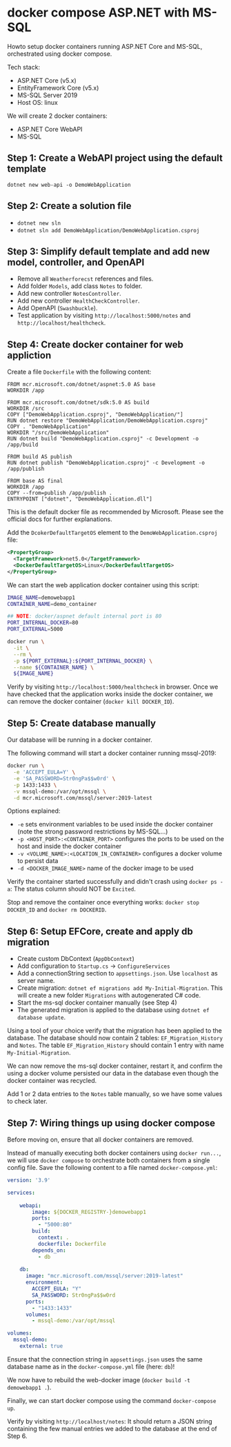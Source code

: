# docker compose ASP.NET with MS-SQL

Howto setup docker containers running ASP.NET Core and MS-SQL, orchestrated using docker compose.

Tech stack:

- ASP.NET Core (v5.x)
- EntityFramework Core (v5.x)
- MS-SQL Server 2019
- Host OS: linux

We will create 2 docker containers:

- ASP.NET Core WebAPI
- MS-SQL

## Step 1: Create a WebAPI project using the default template

`dotnet new web-api -o DemoWebApplication`

## Step 2: Create a solution file

- `dotnet new sln`
- `dotnet sln add DemoWebApplication/DemoWebApplication.csproj`

## Step 3: Simplify default template and add new model, controller, and OpenAPI

- Remove all `Weatherforecst` references and files.
- Add folder `Models`, add class `Notes` to folder.
- Add new controller `NotesController`.
- Add new controller `HealthCheckController`.
- Add OpenAPI (`Swashbuckle`).
- Test application by visiting `http://localhost:5000/notes` and `http://localhost/healthcheck`.

## Step 4: Create docker container for web appliction

Create a file `Dockerfile` with the following content:

```docker
FROM mcr.microsoft.com/dotnet/aspnet:5.0 AS base
WORKDIR /app

FROM mcr.microsoft.com/dotnet/sdk:5.0 AS build
WORKDIR /src
COPY ["DemoWebApplication.csproj", "DemoWebApplication/"]
RUN dotnet restore "DemoWebApplication/DemoWebApplication.csproj"
COPY . "DemoWebApplication"
WORKDIR "/src/DemoWebApplication"
RUN dotnet build "DemoWebApplication.csproj" -c Development -o /app/build

FROM build AS publish
RUN dotnet publish "DemoWebApplication.csproj" -c Development -o /app/publish

FROM base AS final
WORKDIR /app
COPY --from=publish /app/publish .
ENTRYPOINT ["dotnet", "DemoWebApplication.dll"]
```

This is the default docker file as recommended by Microsoft. Please see the official docs for
further explanations.

Add the `DcokerDefaultTargetOS` element to the `DemoWebApplication.csproj` file:

```xml
<PropertyGroup>
  <TargetFramework>net5.0</TargetFramework>
  <DockerDefaultTargetOS>Linux</DockerDefaultTargetOS>
</PropertyGroup>
```

We can start the web application docker container using this script:

```sh
IMAGE_NAME=demowebapp1
CONTAINER_NAME=demo_container

## NOTE: docker/aspnet default internal port is 80
PORT_INTERNAL_DOCKER=80
PORT_EXTERNAL=5000

docker run \
  -it \
  --rm \
  -p ${PORT_EXTERNAL}:${PORT_INTERNAL_DOCKER} \
  --name ${CONTAINER_NAME} \
  ${IMAGE_NAME}
```

Verify by visiting `http://localhost:5000/healthcheck` in browser. Once we have checked that the
application works inside the docker container, we can remove the docker container (`docker kill
DOCKER_ID`).

## Step 5: Create database manually

Our database will be running in a docker container. 

The following command will start a docker container running mssql-2019:

```sh
docker run \
  -e 'ACCEPT_EULA=Y' \
  -e 'SA_PASSWORD=Str0ngPa$$w0rd' \
  -p 1433:1433 \
  -v mssql-demo:/var/opt/mssql \
  -d mcr.microsoft.com/mssql/server:2019-latest
```

Options explained:

- `-e` sets environment variables to be used inside the docker container (note the strong password
  restrictions by MS-SQL...)
- `-p <HOST_PORT>:<CONTAINER_PORT>` configures the ports to be used on the host and inside the
  docker container
- `-v <VOLUME_NAME>:<LOCATION_IN_CONTAINER>` configures a docker volume to persist data
- `-d <DOCKER_IMAGE_NAME>` name of the docker image to be used

Verify the container started successfully and didn't crash using `docker ps -a`: The status column should NOT be
`Excited`.

Stop and remove the container once everything works: `docker stop DOCKER_ID` and `docker rm
DOCKERID`.

## Step 6: Setup EFCore, create and apply db migration

- Create custom DbContext (`AppDbContext`)
- Add configuration to `Startup.cs` -> `ConfigureServices`
- Add a connectionString section to `appsettings.json`. Use `localhost` as server name.
- Create migration: `dotnet ef migrations add My-Initial-Migration`. This will create a new folder
  `Migrations` with autogenerated C# code. 
- Start the ms-sql docker container manually (see Step 4)
- The generated migration is applied to the database using `dotnet ef database update`.

Using a tool of your choice verify that the migration has been applied to the database. The database
should now contain 2 tables: `EF_Migration_History` and `Notes`. The table `EF_Migration_History`
should contain 1 entry with name `My-Initial-Migration`.

We can now remove the ms-sql docker container, restart it, and confirm the using a docker volume
persisted our data in the database even though the docker container was recycled.

Add 1 or 2 data entries to the `Notes` table manually, so we have some values to check later.

## Step 7: Wiring things up using docker compose

Before moving on, ensure that all docker containers are removed.

Instead of manually executing both docker containers using `docker run...`, we will use `docker
compose` to orchestrate both containers from a single config file. Save the following content to a
file named `docker-compose.yml`:

```yaml
version: '3.9'

services:
  
    webapi:
        image: ${DOCKER_REGISTRY-}demowebapp1
        ports:
          - "5000:80"
        build:
          context: .
          dockerfile: Dockerfile
        depends_on:
          - db
              
    db:
      image: "mcr.microsoft.com/mssql/server:2019-latest"
      environment:
        ACCEPT_EULA: "Y"
        SA_PASSWORD: Str0ngPa$$w0rd
      ports:
        - "1433:1433"
      volumes:
        - mssql-demo:/var/opt/mssql

volumes: 
  mssql-demo:
    external: true
```

Ensure that the connection string in `appsettings.json` uses the same database name as in the
`docker-compose.yml` file (here: `db`)!

We now have to rebuild the web-docker image (`docker build -t demowebapp1 .`).

Finally, we can start docker compose using the command `docker-compose up`.

Verify by visiting `http://localhost/notes`: It should return a JSON string containing the few
manual entries we added to the database at the end of Step 6.

